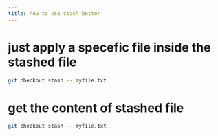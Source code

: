 ```yaml
---
title: how to use stash better
---
```


# just apply a specefic file inside the stashed file
```bash
git checkout stash -- myfile.txt
```

# get the content of stashed file
```bash
git checkout stash -- myfile.txt
```